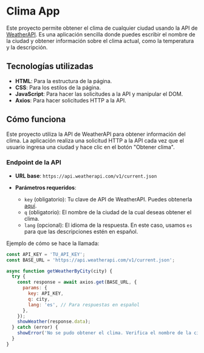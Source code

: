 # Clima App

Este proyecto permite obtener el clima de cualquier ciudad usando la API de [WeatherAPI](https://www.weatherapi.com/). Es una aplicación sencilla donde puedes escribir el nombre de la ciudad y obtener información sobre el clima actual, como la temperatura y la descripción.

## Tecnologías utilizadas

- **HTML**: Para la estructura de la página.
- **CSS**: Para los estilos de la página.
- **JavaScript**: Para hacer las solicitudes a la API y manipular el DOM.
- **Axios**: Para hacer solicitudes HTTP a la API.

## Cómo funciona

Este proyecto utiliza la API de WeatherAPI para obtener información del clima. La aplicación realiza una solicitud HTTP a la API cada vez que el usuario ingresa una ciudad y hace clic en el botón "Obtener clima".

### Endpoint de la API

- **URL base**: `https://api.weatherapi.com/v1/current.json`
  
- **Parámetros requeridos**:
  - `key` (obligatorio): Tu clave de API de WeatherAPI. Puedes obtenerla [aquí](https://www.weatherapi.com/signup.aspx).
  - `q` (obligatorio): El nombre de la ciudad de la cual deseas obtener el clima.
  - `lang` (opcional): El idioma de la respuesta. En este caso, usamos `es` para que las descripciones estén en español.
  
Ejemplo de cómo se hace la llamada:

```javascript
const API_KEY = 'TU_API_KEY';
const BASE_URL = 'https://api.weatherapi.com/v1/current.json';

async function getWeatherByCity(city) {
  try {
    const response = await axios.get(BASE_URL, {
      params: {
        key: API_KEY,
        q: city,
        lang: 'es', // Para respuestas en español
      },
    });
    showWeather(response.data);
  } catch (error) {
    showError('No se pudo obtener el clima. Verifica el nombre de la ciudad.');
  }
}
